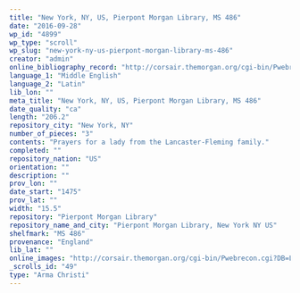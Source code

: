 ```yaml
---
title: "New York, NY, US, Pierpont Morgan Library, MS 486"
date: "2016-09-28"
wp_id: "4899"
wp_type: "scroll"
wp_slug: "new-york-ny-us-pierpont-morgan-library-ms-486"
creator: "admin"
online_bibliography_record: "http://corsair.themorgan.org/cgi-bin/Pwebrecon.cgi?BBID=333883"
language_1: "Middle English"
language_2: "Latin"
lib_lon: ""
meta_title: "New York, NY, US, Pierpont Morgan Library, MS 486"
date_quality: "ca"
length: "206.2"
repository_city: "New York, NY"
number_of_pieces: "3"
contents: "Prayers for a lady from the Lancaster-Fleming family."
completed: ""
repository_nation: "US"
orientation: ""
description: ""
prov_lon: ""
date_start: "1475"
prov_lat: ""
width: "15.5"
repository: "Pierpont Morgan Library"
repository_name_and_city: "Pierpont Morgan Library, New York NY US"
shelfmark: "MS 486"
provenance: "England"
lib_lat: ""
online_images: "http://corsair.themorgan.org/cgi-bin/Pwebrecon.cgi?DB=Local&Search_Arg=%22ms+m.486%22+ica&Search_Code=GKEY^&CNT=50&HIST=1"
_scrolls_id: "49"
type: "Arma Christi"
---
```



